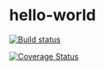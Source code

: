 # hello-world

[![Build status](https://ci.appveyor.com/api/projects/status/1qdqjhlviwdqtf0s?svg=true)](https://ci.appveyor.com/project/pcsikos/hello-world)

[![Coverage Status](https://coveralls.io/repos/pcsikos/hello-world/badge.svg?branch=master&service=github)](https://coveralls.io/github/pcsikos/hello-world?branch=master)
